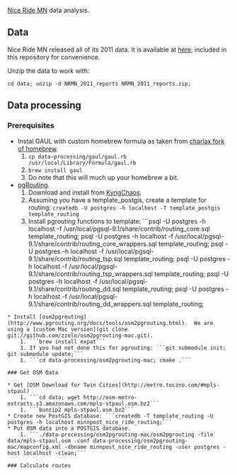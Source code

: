 [Nice Ride MN](https://www.niceridemn.org/) data analysis.

## Data

Nice Ride MN released all of its 2011 data.  It is available at
[here](http://velotraffic.com/2012/01/nice-ride-mn-data-set-made-public/); 
included in this repository for convenience.

Unzip the data to work with:

```
cd data; unzip -d NRMN_2011_reports NRMN_2011_reports.zip;
```

## Data processing

### Prerequisites

* Instal GAUL with custom homebrew formula as taken from [charlax fork of homebrew](https://github.com/charlax/homebrew/blob/gaul/Library/Formula/gaul.rb).
    1. ```cp data-processing/gaul/gaul.rb /usr/local/Library/Formula/gaul.rb```
    1. ```brew install gaul```
    1. Do note that this will much up your homebrew a bit.
* [pgRouting](http://www.pgrouting.org/).
    1. Download and install from [KyngChaos](http://www.kyngchaos.com/software/postgres).
    2. Assuming you have a template_postgis, create a template for routing: ```createdb -U postgres -h localhost -T template_postgis template_routing```
    1. Install pgrouting functions to template: ```psql -U postgres -h localhost -f /usr/local/pgsql-9.1/share/contrib/routing_core.sql template_routing;
psql -U postgres -h localhost -f /usr/local/pgsql-9.1/share/contrib/routing_core_wrappers.sql template_routing;
psql -U postgres -h localhost -f /usr/local/pgsql-9.1/share/contrib/routing_tsp.sql template_routing;
psql -U postgres -h localhost -f /usr/local/pgsql-9.1/share/contrib/routing_tsp_wrappers.sql template_routing;
psql -U postgres -h localhost -f /usr/local/pgsql-9.1/share/contrib/routing_dd.sql template_routing;
psql -U postgres -h localhost -f /usr/local/pgsql-9.1/share/contrib/routing_dd_wrappers.sql template_routing;
```
* Install [osm2pgrouting](http://www.pgrouting.org/docs/tools/osm2pgrouting.html).  We are using a [custom Mac version](git clone git://github.com/zzolo/osm2pgrouting-mac.git).
    1. ```brew install expat```
    1. If you had not done this for pgrouting: ```git submodule init; git submodule update;```
    1. ```cd data-processing/osm2pgrouting-mac; cmake .```

### Get OSM Data

* Get [OSM Download for Twin Cities](http://metro.teczno.com/#mpls-stpaul)
    1. ```cd data; wget http://osm-metro-extracts.s3.amazonaws.com/mpls-stpaul.osm.bz2```
    1. ```bunzip2 mpls-stpaul.osm.bz2```
* Create new PostGIS database: ```createdb -T template_routing -U postgres -h localhost minnpost_nice_ride_routing;```
* Put OSM data into a POSTGIS database.
    1. ```./data-processing/osm2pgrouting-mac/osm2pgrouting -file data/mpls-stpaul.osm -conf data-processing/osm2pgrouting-mac/mapconfig.xml -dbname minnpost_nice_ride_routing -user postgres -host localhost -clean;```
    
### Calculate routes


